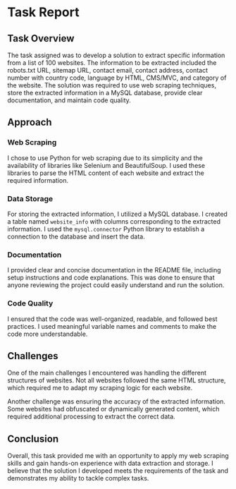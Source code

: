 # Task Report

## Task Overview
The task assigned was to develop a solution to extract specific information from a list of 100 websites. The information to be extracted included the robots.txt URL, sitemap URL, contact email, contact address, contact number with country code, language by HTML, CMS/MVC, and category of the website. The solution was required to use web scraping techniques, store the extracted information in a MySQL database, provide clear documentation, and maintain code quality.

## Approach
### Web Scraping
I chose to use Python for web scraping due to its simplicity and the availability of libraries like Selenium and BeautifulSoup. I used these libraries to parse the HTML content of each website and extract the required information.

### Data Storage
For storing the extracted information, I utilized a MySQL database. I created a table named `website_info` with columns corresponding to the extracted information. I used the `mysql.connector` Python library to establish a connection to the database and insert the data.

### Documentation
I provided clear and concise documentation in the README file, including setup instructions and code explanations. This was done to ensure that anyone reviewing the project could easily understand and run the solution.

### Code Quality
I ensured that the code was well-organized, readable, and followed best practices. I used meaningful variable names and comments to make the code more understandable.

## Challenges
One of the main challenges I encountered was handling the different structures of websites. Not all websites followed the same HTML structure, which required me to adapt my scraping logic for each website.

Another challenge was ensuring the accuracy of the extracted information. Some websites had obfuscated or dynamically generated content, which required additional processing to extract the correct data.

## Conclusion
Overall, this task provided me with an opportunity to apply my web scraping skills and gain hands-on experience with data extraction and storage. I believe that the solution I developed meets the requirements of the task and demonstrates my ability to tackle complex tasks.

